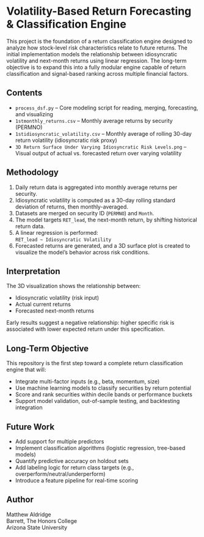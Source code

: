 # Volatility-Based Return Forecasting & Classification Engine

This project is the foundation of a return classification engine designed to analyze how stock-level risk characteristics relate to future returns. The initial implementation models the relationship between idiosyncratic volatility and next-month returns using linear regression. The long-term objective is to expand this into a fully modular engine capable of return classification and signal-based ranking across multiple financial factors.

## Contents

- `process_dsf.py` – Core modeling script for reading, merging, forecasting, and visualizing
- `1stmonthly_returns.csv` – Monthly average returns by security (PERMNO)
- `1stidiosyncratic_volatility.csv` – Monthly average of rolling 30-day return volatility (idiosyncratic risk proxy)
- `3D Return Surface Under Varying Idiosyncratic Risk Levels.png` – Visual output of actual vs. forecasted return over varying volatility

## Methodology

1. Daily return data is aggregated into monthly average returns per security.
2. Idiosyncratic volatility is computed as a 30-day rolling standard deviation of returns, then monthly-averaged.
3. Datasets are merged on security ID (`PERMNO`) and `Month`.
4. The model targets `RET_lead`, the next-month return, by shifting historical return data.
5. A linear regression is performed:  
   `RET_lead ~ Idiosyncratic Volatility`
6. Forecasted returns are generated, and a 3D surface plot is created to visualize the model’s behavior across risk conditions.

## Interpretation

The 3D visualization shows the relationship between:
- Idiosyncratic volatility (risk input)
- Actual current returns
- Forecasted next-month returns

Early results suggest a negative relationship: higher specific risk is associated with lower expected return under this specification.

## Long-Term Objective

This repository is the first step toward a complete return classification engine that will:

- Integrate multi-factor inputs (e.g., beta, momentum, size)
- Use machine learning models to classify securities by return potential
- Score and rank securities within decile bands or performance buckets
- Support model validation, out-of-sample testing, and backtesting integration

## Future Work

- Add support for multiple predictors
- Implement classification algorithms (logistic regression, tree-based models)
- Quantify predictive accuracy on holdout sets
- Add labeling logic for return class targets (e.g., overperform/neutral/underperform)
- Introduce a feature pipeline for real-time scoring

## Author

Matthew Aldridge  
Barrett, The Honors College  
Arizona State University
